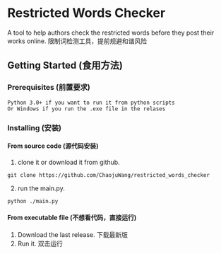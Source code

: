 # Restricted Words Checker

A tool to help authors check the restricted words before they post their works online.
限制词检测工具，提前规避和谐风险

## Getting Started (食用方法)

### Prerequisites (前置要求)

```
Python 3.0+ if you want to run it from python scripts
Or Windows if you run the .exe file in the relases
```

### Installing (安装)

#### From source code (源代码安装)
1. clone it or download it from github.
```
git clone https://github.com/ChaojuWang/restricted_words_checker
```
2. run the main.py.
```
python ./main.py
```
#### From executable file (不想看代码，直接运行)
1. Download the last release. 下载最新版
2. Run it. 双击运行
